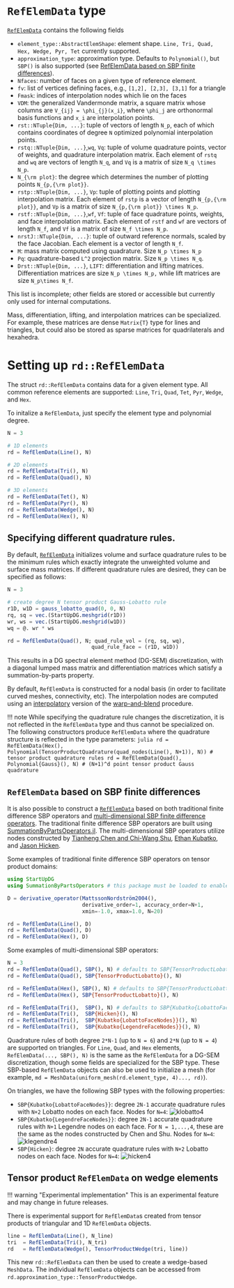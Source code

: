 # `RefElemData` type

[`RefElemData`](@ref) contains the following fields
* `element_type::AbstractElemShape`: element shape. `Line, Tri, Quad, Hex, Wedge, Pyr, Tet` currently supported.
* `approximation_type`: approximation type. Defaults to `Polynomial()`, but `SBP()` is also supported (see [RefElemData based on SBP finite differences](@ref)).
* `Nfaces`: number of faces on a given type of reference element.
* `fv`: list of vertices defining faces, e.g., `[1,2], [2,3], [3,1]` for a triangle
* `Fmask`: indices of interpolation nodes which lie on the faces
* `VDM`: the generalized Vandermonde matrix, a square matrix whose columns are ``V_{ij} = \phi_{j}(x_i}``, where ``\phi_j`` are orthonormal basis functions and ``x_i`` are interpolation points.
* `rst::NTuple{Dim, ...}`: tuple of vectors of length `N_p`, each of which contains coordinates of degree ``N`` optimized polynomial interpolation points.
* `rstq::NTuple{Dim, ...}`,`wq`, `Vq`: tuple of volume quadrature points, vector of weights, and quadrature interpolation matrix. Each element of `rstq` and `wq` are vectors of length ``N_q``, and `Vq` is a matrix of size ``N_q \times N_p``.
* `N_{\rm plot}`: the degree which determines the number of plotting points ``N_{p,{\rm plot}}``.
* `rstp::NTuple{Dim, ...}`, `Vp`: tuple of plotting points and plotting interpolation matrix. Each element of `rstp` is a vector of length ``N_{p,{\rm plot}}``, and `Vp` is a matrix of size ``N_{p,{\rm plot}} \times N_p``.
* `rstf::NTuple{Dim, ...}`,`wf`, `Vf`: tuple of face quadrature points, weights, and face interpolation matrix. Each element of `rstf` and `wf` are vectors of length ``N_f``, and `Vf` is a matrix of size ``N_f \times N_p``.
* `nrstJ::NTuple{Dim, ...}`: tuple of outward reference normals, scaled by the face Jacobian. Each element is a vector of length ``N_f``.
* `M`: mass matrix computed using quadrature. Size ``N_p \times N_p``
* `Pq`: quadrature-based ``L^2`` projection matrix. Size ``N_p \times N_q``.
* `Drst::NTuple{Dim, ...}`, `LIFT`: differentiation and lifting matrices. Differentiation matrices are size ``N_p \times N_p,`` while lift matrices are size ``N_p\times N_f``.

This list is incomplete; other fields are stored or accessible but currently only used for internal computations.

Mass, differentiation, lifting, and interpolation matrices can be specialized. For example, these matrices are dense `Matrix{T}` type for lines and triangles, but could also be stored as sparse matrices for quadrilaterals and hexahedra.

# Setting up `rd::RefElemData`

The struct `rd::RefElemData` contains data for a given element type. All common reference elements are supported: `Line`, `Tri`, `Quad`, `Tet`, `Pyr`, `Wedge`, and `Hex`.

To initalize a `RefElemData`, just specify the element type and polynomial degree.
```julia
N = 3

# 1D elements 
rd = RefElemData(Line(), N)

# 2D elements
rd = RefElemData(Tri(), N)
rd = RefElemData(Quad(), N)

# 3D elements
rd = RefElemData(Tet(), N)
rd = RefElemData(Pyr(), N)
rd = RefElemData(Wedge(), N)
rd = RefElemData(Hex(), N)
```

## Specifying different quadrature rules.

By default, [`RefElemData`](@ref) initializes volume and surface quadrature rules to be the minimum rules which exactly integrate the unweighted volume and surface mass matrices. If different quadrature rules are desired, they can be specified as follows: 
```julia
N = 3

# create degree N tensor product Gauss-Lobatto rule
r1D, w1D = gauss_lobatto_quad(0, 0, N)
rq, sq = vec.(StartUpDG.meshgrid(r1D))
wr, ws = vec.(StartUpDG.meshgrid(w1D))
wq = @. wr * ws

rd = RefElemData(Quad(), N; quad_rule_vol = (rq, sq, wq),  
                           quad_rule_face = (r1D, w1D))
```
This results in a DG spectral element method (DG-SEM) discretization, with a diagonal lumped mass matrix and differentiation matrices which satisfy a summation-by-parts property. 

By default, `RefElemData` is constructed for a nodal basis (in order to facilitate curved meshes, connectivity, etc). The interpolation nodes are computed using an [interpolatory](https://doi.org/10.1137/141000105) version of the [warp-and-blend](https://doi.org/10.1007/s10665-006-9086-6) procedure. 

!!! note
    While specifying the quadrature rule changes the discretization, it is not reflected in the `RefElemData` type and thus cannot be specialized on. The following constructors produce `RefElemData` where the quadrature structure is reflected in the type parameters:
    ```julia
    rd = RefElemData(Hex(), Polynomial(TensorProductQuadrature(quad_nodes(Line(), N+1)), N)) # tensor product quadrature rules
    rd = RefElemData(Quad(), Polynomial{Gauss}(), N) # (N+1)^d point tensor product Gauss quadrature
    ```



## `RefElemData` based on SBP finite differences

It is also possible to construct a [`RefElemData`](@ref) based on both traditional finite difference SBP operators and [multi-dimensional SBP finite difference operators](https://doi.org/10.1137/15M1038360). The traditional finite difference SBP operators are built using [SummationByPartsOperators.jl](https://github.com/ranocha/SummationByPartsOperators.jl). The multi-dimensional SBP operators utilize nodes constructed by [Tianheng Chen and Chi-Wang Shu](https://doi.org/10.1016/j.jcp.2017.05.025), [Ethan Kubatko](https://sites.google.com/site/chilatosu/ethan-bio), and [Jason Hicken](https://doi.org/10.1007/s10915-020-01154-8). 

Some examples of traditional finite difference SBP operators on tensor product domains:
```julia
using StartUpDG
using SummationByPartsOperators # this package must be loaded to enable extension

D = derivative_operator(MattssonNordström2004(), 
                        derivative_order=1, accuracy_order=N+1,
                        xmin=-1.0, xmax=1.0, N=20)

rd = RefElemData(Line(), D) 
rd = RefElemData(Quad(), D)
rd = RefElemData(Hex(), D)
```
Some examples of multi-dimensional SBP operators:
```julia
N = 3
rd = RefElemData(Quad(), SBP(), N) # defaults to SBP{TensorProductLobatto}
rd = RefElemData(Quad(), SBP{TensorProductLobatto}(), N) 

rd = RefElemData(Hex(), SBP(), N) # defaults to SBP{TensorProductLobatto}
rd = RefElemData(Hex(), SBP{TensorProductLobatto}(), N) 

rd = RefElemData(Tri(),  SBP(), N) # defaults to SBP{Kubatko{LobattoFaceNodes}}
rd = RefElemData(Tri(),  SBP{Hicken}(), N) 
rd = RefElemData(Tri(),  SBP{Kubatko{LobattoFaceNodes}}(), N) 
rd = RefElemData(Tri(),  SBP{Kubatko{LegendreFaceNodes}}(), N) 
```
Quadrature rules of both degree `2*N-1` (up to `N = 6`) and `2*N` (up to `N = 4`) are supported on triangles. For `Line`, `Quad`, and `Hex` elements, `RefElemData(..., SBP(), N)` is the same as the `RefElemData` for a DG-SEM discretization, though some fields are specialized for the SBP type. These SBP-based `RefElemData` objects can also be used to initialize a mesh (for example, `md = MeshData(uniform_mesh(rd.element_type, 4)..., rd)`). 

On triangles, we have the following SBP types with the following properties:
* `SBP{Kubatko{LobattoFaceNodes}}`: degree `2N-1` accurate quadrature rules with `N+2` Lobatto nodes on each face. Nodes for `N=4`: 
![klobatto4](assets/kubatko_lobatto_N4.png)
* `SBP{Kubatko{LegendreFaceNodes}}`: degree `2N-1` accurate quadrature rules with `N+1` Legendre nodes on each face. For `N = 1,...,4`, these are the same as the nodes constructed by Chen and Shu. Nodes for `N=4`:
![klegendre4](assets/kubatko_legendre_N4.png)
* `SBP{Hicken}`: degree `2N` accurate quadrature rules with `N+2` Lobatto nodes on each face. Nodes for `N=4`:
![hicken4](assets/hicken_N4.png)

## Tensor product `RefElemData` on wedge elements

!!! warning "Experimental implementation"
    This is an experimental feature and may change in future releases.
    
There is experimental support for `RefElemData`s created from tensor products of triangular and 1D `RefElemData` objects. 
```julia
line = RefElemData(Line(), N_line)
tri  = RefElemData(Tri(), N_tri)
rd   = RefElemData(Wedge(), TensorProductWedge(tri, line))
```
This new `rd::RefElemData` can then be used to create a wedge-based `MeshData`. The individual `RefElemData` objects can be accessed from `rd.approximation_type::TensorProductWedge`. 
